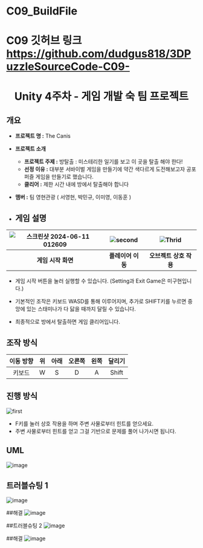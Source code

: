 # C09_BuildFile
# C09 깃허브 링크 https://github.com/dudgus818/3DPuzzleSourceCode-C09-
# <center>Unity 4주차 - 게임 개발 숙 팀 프로젝트</center>

## 개요

- **프로젝트 명 :**  The Canis
- **프로젝트 소개**
  - **프로젝트 주제 :** 방탈출 : 미스테리한 일기를 보고 이 곳을 탈출 해야 한다!
  - **선정 이유 :** 대부분 서바이벌 게임을 만들기에 약간 색다르게 도전해보고자 공포 퍼즐 게임을 만들기로 했습니다.
  - **클리어 :** 제한 시간 내에 방에서 탈출해야 합니다
- **맴버 :** 팀 영현관광 ( 서영현, 박민규, 이미영, 이동훈 )



- ## 게임 설명

|![스크린샷 2024-06-11 012609](https://github.com/kuraqura88/777Project/assets/167050509/192c80f0-d468-4a02-8a0e-678d60d557c1)|![second](https://github.com/kuraqura88/777Project/assets/167050509/4c10a354-e94d-47f5-baf5-97a7dd818886)|![Thrid](https://github.com/kuraqura88/777Project/assets/167050509/d0802bfb-1d49-4175-bb01-19dc794e07af)|
|:---:|:---:|:---:|
|**게임 시작 화면**|**플레이어 이동**|**오브젝트 상호 작용**|

- 게임 시작 버튼을 눌러 실행할 수 있습니다. (Setting과 Exit Game은 미구현입니다.)

- 기본적인 조작은 키보드 WASD를 통해 이루어지며, 추가로 SHIFT키를 누르면 중앙에 있는 스태미나가 다 닳을 때까지 달릴 수 있습니다.

- 최종적으로 방에서 탈출하면 게임 클리어입니다.



## 조작 방식

|이동 방향|위|아래|오른쪽|왼쪽|달리기|
|:---:|:---:|:---:|:---:|:---:|:---:|
|키보드|W|S|D|A|Shift|


## 진행 방식

![first](https://github.com/kuraqura88/777Project/assets/167050509/89507197-6a7d-49d4-b8cf-6854d9f6f604)

- F키를 눌러 상호 작용을 하며 주변 사물로부터 힌트를 얻으세요.
- 주변 사물로부터 힌트를 얻고 그걸 기반으로 문제를 풀어 나가시면 됩니다.





## UML
![image](https://github.com/dudgus818/3DPuzzleGame/assets/114510370/14d6ff2a-7d11-4a5c-aff8-2bb51bdece87)

## 트러블슈팅 1
![image](https://github.com/dudgus818/3DPuzzleSourceCode-C09-/assets/114510370/430b8a65-b8eb-4d79-8397-4b61c8695c0e)


##해결
![image](https://github.com/dudgus818/3DPuzzleSourceCode-C09-/assets/114510370/b1ce829c-0e8a-4e19-889b-d0162b644594)



##트러블슈팅 2
![image](https://github.com/dudgus818/3DPuzzleSourceCode-C09-/assets/114510370/c7978b32-fc8b-458f-9bfd-092633287e9a)


##해결
![image](https://github.com/dudgus818/3DPuzzleSourceCode-C09-/assets/114510370/bb01e834-7142-4b9c-85c6-74aac48cb057)
